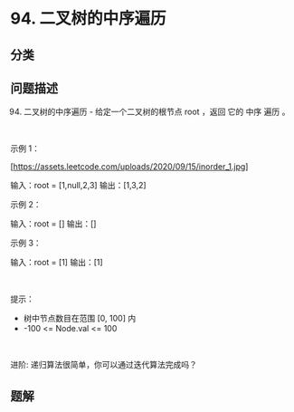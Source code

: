 
# 94. 二叉树的中序遍历

## 分类

## 问题描述 

94. 二叉树的中序遍历 - 给定一个二叉树的根节点 root ，返回 它的 中序 遍历 。

 

示例 1：

[https://assets.leetcode.com/uploads/2020/09/15/inorder_1.jpg]


输入：root = [1,null,2,3]
输出：[1,3,2]


示例 2：


输入：root = []
输出：[]


示例 3：


输入：root = [1]
输出：[1]


 

提示：

 * 树中节点数目在范围 [0, 100] 内
 * -100 <= Node.val <= 100

 

进阶: 递归算法很简单，你可以通过迭代算法完成吗？

## 题解

